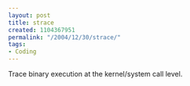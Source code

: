 ```yaml
---
layout: post
title: strace
created: 1104367951
permalink: "/2004/12/30/strace/"
tags:
- Coding
---
```

Trace binary execution at the kernel/system call level.
